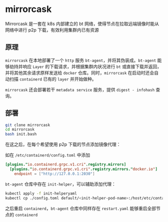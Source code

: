 # mirrorcask

Mirrorcask 是一套在 k8s 内部建立的 bt 网络，使得节点在拉取远端镜像时能从网络中进行 p2p 下载，有效利用集群内已有资源

## 原理

`mirrorcask` 在本地部署了一个 `http` 服务 `bt-agent`，并将其伪装成。`bt-agent` 能够劫持并响应 `Layer` 的下载请求，并根据集群内状况进行 `bt` 或直接下载并返回，并将其他其余请求原样发送给 `docker` 仓库。同时，`mirrorcask` 在启动时还会自动扫描 `containerd` 已有的 `layer` 并开始做种。

`mirrorcask` 还会部署若干 `metadata service` 服务，提供 `digest - infohash` 查询。

## 部署

```bash
git clone mirrorcask
cd mirrorcask
bash init.bash
```

在这之后，在每个希望使用 p2p 下载的节点添加镜像代理：

如在 `/etc/containerd/config.toml` 中添加

```toml
[plugins."io.containerd.grpc.v1.cri".registry.mirrors]
  [plugins."io.containerd.grpc.v1.cri".registry.mirrors."docker.io"]
    endpoint = ["http://127.0.0.1:2030"]
```

`bt-agent` 仓库中存在 `init-helper`，可以辅助添加代理：

```bash
kubectl apply -f init-helperyaml
kubectl cp ./config.toml default/<init-helper-pod-name>:/host/etc/containerd/config.toml
```

之后重启 `containerd`，`bt-agent` 仓库中同样存在 `restart.yaml` 能够重启全部节点的 `containerd`